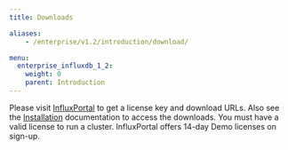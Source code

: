 ```yaml
---
title: Downloads

aliases:
    - /enterprise/v1.2/introduction/download/

menu:
  enterprise_influxdb_1_2:
    weight: 0
    parent: Introduction
---
```


Please visit [InfluxPortal](https://portal.influxdata.com/) to get a license key and download URLs.
Also see the [Installation](/enterprise_influxdb/v1.2/introduction/meta_node_installation/) documentation to access the downloads. 
You must have a valid license to run a cluster.
InfluxPortal offers 14-day Demo licenses on sign-up.
